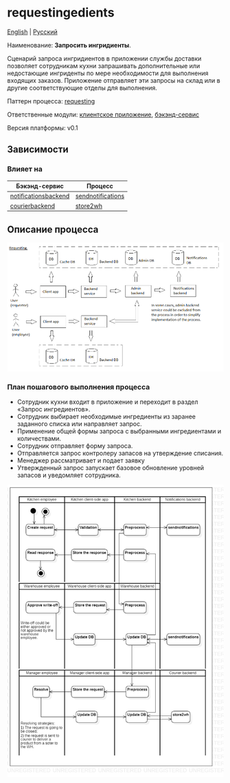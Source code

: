 # requestingedients

[English](requestingedients.md) | [Русский](requestingedients.ru.md)

Наименование: **Запросить ингридиенты**.

Сценарий запроса ингридиентов в приложении службы доставки позволяет сотрудникам кухни запрашивать дополнительные или недостающие ингриденты по мере необходимости для выполнения входящих заказов.
Приложение отправляет эти запросы на склад или в другие соответствующие отделы для выполнения.

Паттерн процесса: [requesting](../../processpatterns/requesting.md)

Ответственные модули: [клиентское приложение](../../frontend/kitchenclient.md), [бэкэнд-сервис](../../backend/kitchenbackend.md)

Версия платформы: v0.1

## Зависимости

### Влияет на

| Бэкэнд-сервис | Процесс |
| --- | ---- |
| [notificationsbackend](../../backend/notificationsbackend.ru.md) | [sendnotifications](../notificationsbackend/sendnotifications.ru.md) |
| [courierbackend](../../backend/courierbackend.ru.md) | [store2wh](../courier/store2wh.ru.md) |

## Описание процесса

![requesting_overall](../../img/processpatterns/requesting_overall.png)

### План пошагового выполнения процесса

- Сотрудник кухни входит в приложение и переходит в раздел «Запрос ингредиентов».
- Сотрудник выбирает необходимые ингредиенты из заранее заданного списка или направляет запрос.
- Применение общей формы запроса с выбранными ингредиентами и количествами.
- Сотрудник отправляет форму запроса.
- Отправляется запрос контролеру запасов на утверждение списания.
- Менеджер рассматривает и подает заявку
- Утвержденный запрос запускает базовое обновление уровней запасов и уведомляет сотрудника.

![kitchen.requestingredients](../../img/activitydiagrams/kitchen.requestingredients.png)
